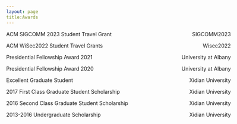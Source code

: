 ```yaml
---
layout: page
title:Awards
---
```


<!-- * ACM WiSec2022 Student Travel Grants  &emsp; &emsp; &emsp; &emsp; &emsp; &emsp;     Wisec2022

* Presidential Fellowship Award 2021   &emsp; &emsp; &emsp; &emsp; &emsp; &emsp; &ensp;  &thinsp; &thinsp; &thinsp;     University at Albany

* Presidential Fellowship Award 2020    &emsp; &emsp; &emsp; &emsp; &emsp; &emsp; &ensp;  &ensp;      University at Albany

* Excellent Graduate Student   &emsp; &emsp; &emsp; &emsp; &emsp; &emsp; &emsp; &emsp; &emsp; &ensp;  &ensp;   Xidian University

* 2017 First Class Graduate Student Scholarship  &nbsp; &nbsp; &nbsp;  &nbsp; &nbsp;  &ensp;  &ensp;  Xidian University

* 2016 Second Class Graduate Student Scholarship  &nbsp; &nbsp; &nbsp;  &nbsp; &nbsp;   Xidian University

* 2016 Third Class Scholarship  &emsp; &emsp;  &emsp; &emsp; &emsp; &emsp; &emsp; &emsp; &emsp; &ensp;   Xidian University

* 2015 Third Class Scholarship  &emsp; &emsp;  &emsp; &emsp; &emsp; &emsp; &emsp; &emsp; &emsp; &ensp;  Xidian University

* 2014 Third Class Scholarship  &emsp; &emsp;  &emsp; &emsp; &emsp; &emsp; &emsp; &emsp; &emsp; &ensp;  Xidian University

* 2013 Third Class Scholarship  &emsp; &emsp;  &emsp; &emsp; &emsp; &emsp; &emsp; &emsp; &emsp; &ensp;  Xidian University -->


<p style="text-align:left;width: 120%;">
    ACM SIGCOMM 2023 Student Travel Grant 
   <span style="float:right;">
    SIGCOMM2023
   </span>
</p>

<p style="text-align:left;width: 120%;">
    ACM WiSec2022 Student Travel Grants
   <span style="float:right;">
    Wisec2022
   </span>
</p>
<p style="text-align:left;width: 120%;">
    Presidential Fellowship Award 2021
   <span style="float:right;">
    University at Albany
   </span>
</p>
<p style="text-align:left;width: 120%;">
    Presidential Fellowship Award 2020
   <span style="float:right;">
    University at Albany
   </span>
</p>
<p style="text-align:left;width: 120%;">
    Excellent Graduate Student
   <span style="float:right;">
    Xidian University
   </span>
</p>
<p style="text-align:left;width: 120%;">
    2017 First Class Graduate Student Scholarship
   <span style="float:right;">
    Xidian University
   </span>
</p>
<p style="text-align:left;width: 120%;">
    2016 Second Class Graduate Student Scholarship 
   <span style="float:right;">
    Xidian University
   </span>
</p>
<p style="text-align:left;width: 120%;">
    2013-2016 Undergraduate Scholarship 
   <span style="float:right;">
    Xidian University
   </span>
</p>
<!-- <p style="text-align:left;">
    2015 Third Class Scholarship    
   <span style="float:right;">
    Xidian University 
   </span>
</p>
<p style="text-align:left;">
    2014 Third Class Scholarship  
   <span style="float:right;">
    Xidian University
   </span>
</p>

<p style="text-align:left;width: 120%;">
    2013 Third Class Scholarship
   <span style="float:right;">
    Xidian University
   </span>
</p> -->

